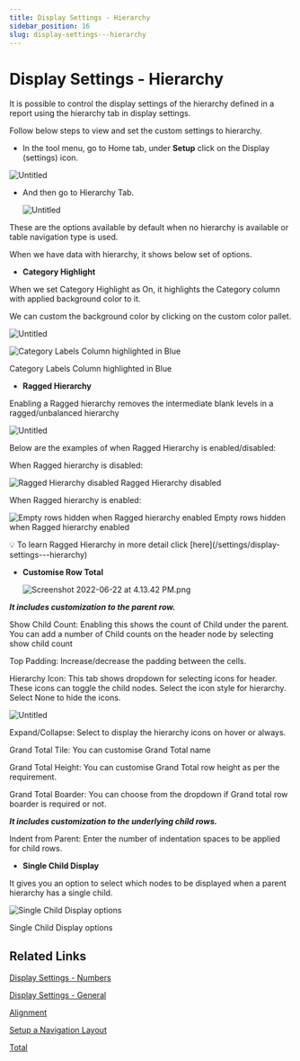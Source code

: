 ```yaml
---
title: Display Settings - Hierarchy
sidebar_position: 16
slug: display-settings---hierarchy
---
```


# Display Settings - Hierarchy

It is possible to control the display settings of the hierarchy defined in a report using the hierarchy tab in display settings.

Follow below steps to view and set the custom settings to hierarchy.

- In the tool menu, go to Home tab, under **Setup** click on the Display (settings) icon.

![Untitled](/img/Setting/Hierarchy/Hierarchy1.png)


- And then go to Hierarchy Tab.
    
    ![Untitled](/img/Setting/Hierarchy/Hierarchy2.png)

These are the options available by default when no hierarchy is available or table navigation type is used.

When we have data with hierarchy, it shows below set of options.

- **Category Highlight**

When we set Category Highlight as On, it highlights the Category column with applied background color to it.

We can custom the background color by clicking on the custom color pallet.

![Untitled](/img/Setting/Hierarchy/Hierarchy3.png)

![Category Labels Column highlighted in Blue](/img/Setting/Hierarchy/Hierarchy4.png)

Category Labels Column highlighted in Blue

- **Ragged Hierarchy**

Enabling a Ragged hierarchy removes the intermediate blank levels in a ragged/unbalanced hierarchy

![Untitled](/img/Setting/Hierarchy/Hierarchy5.png)

Below are the examples of when Ragged Hierarchy is enabled/disabled:

When Ragged hierarchy is disabled:

![Ragged Hierarchy disabled](/img/Setting/Hierarchy/Hierarchy6.png)
Ragged Hierarchy disabled

When Ragged hierarchy is enabled:

![Empty rows hidden when Ragged hierarchy enabled](/img/Setting/Hierarchy/Hierarchy7.png)
Empty rows hidden when Ragged hierarchy enabled

<aside>
💡 To learn Ragged Hierarchy in more detail click [here](/settings/display-settings---hierarchy)

</aside>

- **Customise Row Total**
    
    ![Screenshot 2022-06-22 at 4.13.42 PM.png](/img/Setting/Hierarchy/Hierarchy8.png) 

***It includes customization to the parent row.***

Show Child Count: Enabling this shows the count of Child under the parent. You can add a number of Child counts on the header node by selecting show child count

Top Padding: Increase/decrease the padding between the cells.

Hierarchy Icon: This tab shows dropdown for selecting icons for header. These icons can toggle the child nodes. Select the icon style for hierarchy. Select None to hide the icons.

![Untitled](/img/Setting/Hierarchy/Hierarchy9.png)

Expand/Collapse: Select to display the hierarchy icons on hover or always.

Grand Total Tile: You can customise Grand Total name

Grand Total Height: You can customise Grand Total row height as per the requirement.

Grand Total Boarder: You can choose from the dropdown if Grand total row boarder is required or not.

 ***It includes customization to the underlying child rows.***

Indent from Parent: Enter the number of indentation spaces to be applied for child rows.

- **Single Child Display**

It gives you an option to select which nodes to be displayed when a parent hierarchy has a single child.

![Single Child Display options](/img/Setting/Hierarchy/Hierarchy10.png)

Single Child Display options

## Related Links

[Display Settings - Numbers](/settings/display-settings---numbers)

[Display Settings - General](/settings/display-settings---general/)

[Alignment](/build/alignment)

[Setup a Navigation Layout](/build/setup-a-navigation-layout)

[Total](/build/Total)